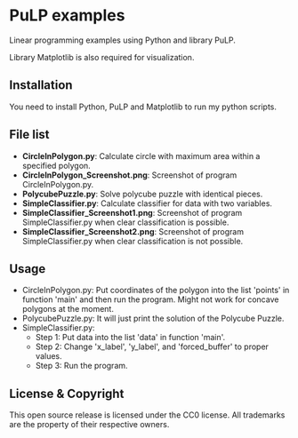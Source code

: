 PuLP examples 
===
Linear programming examples using Python and library PuLP.

Library Matplotlib is also required for visualization. 


Installation
------------
You need to install Python, PuLP and Matplotlib to run my python scripts.

File list
------------
- **CircleInPolygon.py**: Calculate circle with maximum area within a specified polygon.
- **CircleInPolygon_Screenshot.png**: Screenshot of program CircleInPolygon.py.
- **PolycubePuzzle.py**: Solve polycube puzzle with identical pieces.
- **SimpleClassifier.py**: Calculate classifier for data with two variables.
- **SimpleClassifier_Screenshot1.png**: Screenshot of program SimpleClassifier.py when clear classification is possible.
- **SimpleClassifier_Screenshot2.png**: Screenshot of program SimpleClassifier.py when clear classification is not possible.

Usage
------------
- CircleInPolygon.py: Put coordinates of the polygon into the list 'points' in function 'main' and then run the program. Might not work for concave polygons at the moment.
- PolycubePuzzle.py: It will just print the solution of the Polycube Puzzle.
- SimpleClassifier.py: 
    * Step 1: Put data into the list 'data' in function 'main'.
    * Step 2: Change 'x_label', 'y_label', and 'forced_buffer' to proper values.
    * Step 3: Run the program.


License & Copyright
-------------------
This open source release is licensed under the CC0 license. All trademarks are the property of their respective owners.
